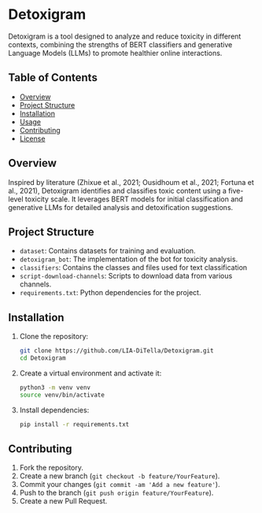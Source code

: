 # Detoxigram

Detoxigram is a tool designed to analyze and reduce toxicity in different contexts, combining the strengths of BERT classifiers and generative Language Models (LLMs) to promote healthier online interactions.

## Table of Contents
- [Overview](#overview)
- [Project Structure](#project-structure)
- [Installation](#installation)
- [Usage](#usage)
- [Contributing](#contributing)
- [License](#license)

## Overview
Inspired by literature (Zhixue et al., 2021; Ousidhoum et al., 2021; Fortuna et al., 2021), Detoxigram identifies and classifies toxic content using a five-level toxicity scale. It leverages BERT models for initial classification and generative LLMs for detailed analysis and detoxification suggestions.

## Project Structure
- `dataset`: Contains datasets for training and evaluation.
- `detoxigram_bot`: The implementation of the bot for toxicity analysis.
- `classifiers`: Contains the classes and files used for text classification
- `script-download-channels`: Scripts to download data from various channels.
- `requirements.txt`: Python dependencies for the project.

## Installation
1. Clone the repository:
    ```bash
    git clone https://github.com/LIA-DiTella/Detoxigram.git
    cd Detoxigram
    ```
2. Create a virtual environment and activate it:
    ```bash
    python3 -m venv venv
    source venv/bin/activate
    ```
3. Install dependencies:
    ```bash
    pip install -r requirements.txt
    ```

## Contributing
1. Fork the repository.
2. Create a new branch (`git checkout -b feature/YourFeature`).
3. Commit your changes (`git commit -am 'Add a new feature'`).
4. Push to the branch (`git push origin feature/YourFeature`).
5. Create a new Pull Request.
